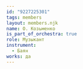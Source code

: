 ```yaml
---
id: "9227225301"
tags: members
layout: members.njk
name: О. Козьменко
is_part_of_orchestra: true
role: Музыкант
instrument:
  - Баян
works: да
---
```

